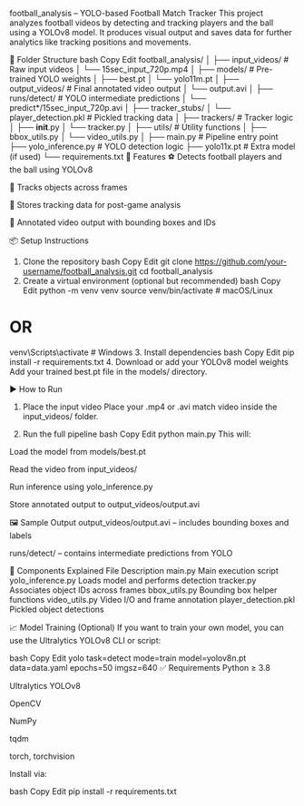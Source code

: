 football_analysis – YOLO-based Football Match Tracker
This project analyzes football videos by detecting and tracking players and the ball using a YOLOv8 model. It produces visual output and saves data for further analytics like tracking positions and movements.

📁 Folder Structure
bash
Copy
Edit
football_analysis/
│
├── input_videos/              # Raw input videos
│   └── 15sec_input_720p.mp4
│
├── models/                    # Pre-trained YOLO weights
│   ├── best.pt
│   └── yolo11m.pt
│
├── output_videos/            # Final annotated video output
│   └── output.avi
│
├── runs/detect/              # YOLO intermediate predictions
│   └── predict*/15sec_input_720p.avi
│
├── tracker_stubs/
│   └── player_detection.pkl   # Pickled tracking data
│
├── trackers/                 # Tracker logic
│   ├── __init__.py
│   └── tracker.py
│
├── utils/                    # Utility functions
│   ├── bbox_utils.py
│   └── video_utils.py
│
├── main.py                   # Pipeline entry point
├── yolo_inference.py         # YOLO detection logic
├── yolo11x.pt                # Extra model (if used)
└── requirements.txt
🚀 Features
⚽ Detects football players and the ball using YOLOv8

📍 Tracks objects across frames

🧠 Stores tracking data for post-game analysis

📼 Annotated video output with bounding boxes and IDs

📦 Setup Instructions
1. Clone the repository
bash
Copy
Edit
git clone https://github.com/your-username/football_analysis.git
cd football_analysis
2. Create a virtual environment (optional but recommended)
bash
Copy
Edit
python -m venv venv
source venv/bin/activate       # macOS/Linux
# OR
venv\Scripts\activate          # Windows
3. Install dependencies
bash
Copy
Edit
pip install -r requirements.txt
4. Download or add your YOLOv8 model weights
Add your trained best.pt file in the models/ directory.

▶️ How to Run
1. Place the input video
Place your .mp4 or .avi match video inside the input_videos/ folder.

2. Run the full pipeline
bash
Copy
Edit
python main.py
This will:

Load the model from models/best.pt

Read the video from input_videos/

Run inference using yolo_inference.py

Store annotated output to output_videos/output.avi

🖼️ Sample Output
output_videos/output.avi – includes bounding boxes and labels

runs/detect/ – contains intermediate predictions from YOLO

🧩 Components Explained
File	Description
main.py	Main execution script
yolo_inference.py	Loads model and performs detection
tracker.py	Associates object IDs across frames
bbox_utils.py	Bounding box helper functions
video_utils.py	Video I/O and frame annotation
player_detection.pkl	Pickled object detections

📈 Model Training (Optional)
If you want to train your own model, you can use the Ultralytics YOLOv8 CLI or script:

bash
Copy
Edit
yolo task=detect mode=train model=yolov8n.pt data=data.yaml epochs=50 imgsz=640
✅ Requirements
Python ≥ 3.8

Ultralytics YOLOv8

OpenCV

NumPy

tqdm

torch, torchvision

Install via:

bash
Copy
Edit
pip install -r requirements.txt
